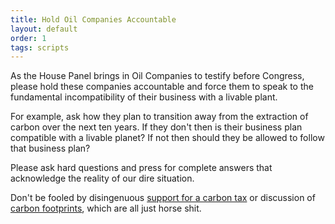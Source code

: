 ```yaml
---
title: Hold Oil Companies Accountable
layout: default
order: 1
tags: scripts
---
```


As the House Panel brings in Oil Companies to testify before Congress,
please hold these companies accountable and force them to speak to the
fundamental incompatibility of their business with a livable plant.

For example, ask how they plan to transition away from the extraction
of carbon over the next ten years.  If they don't then is their
business plan compatible with a livable planet?  If not then should
they be allowed to follow that business plan?

Please ask hard questions and press for complete answers that
acknowledge the reality of our dire situation.

Don't be fooled by disingenuous [support for a carbon tax][] or
discussion of [carbon footprints][], which are all just horse shit.

[support for a carbon tax]: https://www.theguardian.com/us-news/2021/jun/30/exxonmobil-lobbyists-oil-giant-carbon-tax-pr-ploy
[carbon footprints]: https://www.theguardian.com/commentisfree/2021/aug/23/big-oil-coined-carbon-footprints-to-blame-us-for-their-greed-keep-them-on-the-hook
